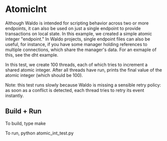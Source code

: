 AtomicInt
=====================

Although Waldo is intended for scripting behavior across two or more
endpoints, it can also be used on just a single endpoint to provide
transactions on local state.  In this example, we created a simple
atomic integer "endpoint."  In Waldo projects, single endpoint files
can also be useful, for instance, if you have some manager holding
references to multiple connections, which share the manager's data.
For an exmaple of this, see the dht example.

In this test, we create 100 threads, each of which tries to increment
a shared atomic integer.  After all threads have run, prints the final
value of the atomic integer (which should be 100).

Note: this test runs slowly because Waldo is missing a sensible retry
policy: as soon as a conflict is detected, each thread tries to retry
its event instantly.


Build + Run
---------------------
To build, type 
make

To run,
python atomic_int_test.py



